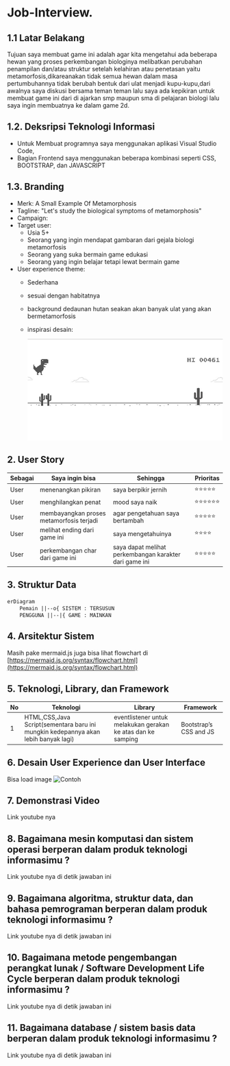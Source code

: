 # Job-Interview.
## 1.1 Latar Belakang

Tujuan saya membuat game ini adalah agar kita mengetahui ada beberapa hewan yang proses perkembangan biologinya melibatkan perubahan penampilan dan/atau struktur setelah kelahiran atau penetasan yaitu metamorfosis,dikareanakan tidak semua hewan dalam masa pertumbuhannya tidak berubah bentuk dari ulat menjadi kupu-kupu,dari awalnya saya diskusi bersama teman teman lalu saya ada kepikiran untuk membuat game ini dari di ajarkan smp maupun sma di pelajaran biologi lalu saya ingin membuatnya ke dalam game 2d.

## 1.2. Deksripsi Teknologi Informasi

- Untuk Membuat programnya saya menggunakan aplikasi Visual Studio Code,
- Bagian Frontend saya menggunakan beberapa kombinasi seperti CSS, BOOTSTRAP, dan JAVASCRIPT

## 1.3. Branding

- Merk: A Small Example Of Metamorphosis
- Tagline: "Let's study the biological symptoms of metamorphosis"
- Campaign:  
- Target user:
    - Usia 5+
    - Seorang yang ingin mendapat gambaran dari gejala biologi metamorfosis
    - Seorang yang suka bermain game edukasi
    - Seorang yang ingin belajar tetapi lewat bermain game
- User experience theme:
    - Sederhana
    - sesuai dengan habitatnya
    - background dedaunan hutan seakan akan banyak ulat yang akan bermetamorfosis
    - inspirasi desain:
 
      
      ![inspirasi](/game-dino.jpg)

   

## 2. User Story
Sebagai | Saya ingin bisa | Sehingga | Prioritas
---|---|---|---
User | menenangkan pikiran | saya berpikir jernih | ⭐⭐⭐⭐⭐
User | menghilangkan penat | mood saya naik| ⭐⭐⭐⭐⭐⭐
User | membayangkan proses metamorfosis terjadi | agar pengetahuan saya bertambah | ⭐⭐⭐⭐⭐
User | melihat ending dari game ini | saya mengetahuinya | ⭐⭐⭐⭐
User | perkembangan char dari game ini| saya dapat melihat perkembangan karakter dari game ini|⭐⭐⭐⭐⭐

## 3. Struktur Data


```mermaid
erDiagram
    Pemain ||--o{ SISTEM : TERSUSUN
    PENGGUNA ||--|{ GAME : MAINKAN
```

## 4. Arsitektur Sistem

Masih pake mermaid.js juga bisa lihat flowchart di [https://mermaid.js.org/syntax/flowchart.html](https://mermaid.js.org/syntax/flowchart.html)

## 5. Teknologi, Library, dan Framework

No | Teknologi | Library | Framework
---|---|---|---
1 | HTML,CSS,Java Script(sementara baru ini mungkin kedepannya akan lebih banyak lagi) | eventlistener untuk melakukan gerakan ke atas dan ke samping | Bootstrap’s CSS and JS

## 6. Desain User Experience dan User Interface

Bisa load image 
![Contoh](https://fastly.picsum.photos/id/318/536/354.jpg?hmac=Ixy-wle80nudIR_cmnF1iY2y6rMUH7_9sk-BP1fTpM8)

## 7. Demonstrasi Video

Link youtube nya

## 8. Bagaimana mesin komputasi dan sistem operasi berperan dalam produk teknologi informasimu ?

Link youtube nya di detik jawaban ini

## 9. Bagaimana algoritma, struktur data, dan bahasa pemrograman berperan dalam produk teknologi informasimu ?

Link youtube nya di detik jawaban ini

## 10. Bagaimana metode pengembangan perangkat lunak / Software Development Life Cycle berperan dalam produk teknologi informasimu ?

Link youtube nya di detik jawaban ini

## 11. Bagaimana database / sistem basis data berperan dalam produk teknologi informasimu ?

Link youtube nya di detik jawaban ini
